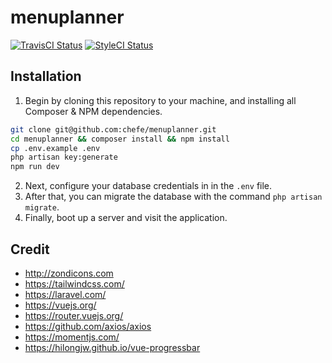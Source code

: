 # menuplanner
[![TravisCI Status](https://travis-ci.org/chefe/menuplanner.svg?branch=master)](https://travis-ci.org/chefe/menuplanner)
[![StyleCI Status](https://styleci.io/repos/119275915/shield?branch=master&style=flat)](https://styleci.io/repos/119275915)

## Installation
1. Begin by cloning this repository to your machine, and installing all Composer & NPM dependencies.

```bash
git clone git@github.com:chefe/menuplanner.git
cd menuplanner && composer install && npm install
cp .env.example .env
php artisan key:generate
npm run dev
```

2. Next, configure your database credentials in in the `.env` file.  
3. After that, you can migrate the database with the command `php artisan migrate`.
4. Finally, boot up a server and visit the application.  

## Credit
* http://zondicons.com
* https://tailwindcss.com/
* https://laravel.com/
* https://vuejs.org/
* https://router.vuejs.org/
* https://github.com/axios/axios
* https://momentjs.com/
* https://hilongjw.github.io/vue-progressbar